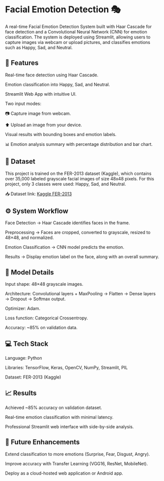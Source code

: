 # Facial Emotion Detection 🎭

A real-time Facial Emotion Detection System built with Haar Cascade for face detection and a Convolutional Neural Network (CNN) for emotion classification. The system is deployed using Streamlit, allowing users to capture images via webcam or upload pictures, and classifies emotions such as Happy, Sad, and Neutral.

## 🚀 Features

Real-time face detection using Haar Cascade.

Emotion classification into Happy, Sad, and Neutral.

Streamlit Web App with intuitive UI.

Two input modes:

📷 Capture image from webcam.

⬆️ Upload an image from your device.

Visual results with bounding boxes and emotion labels.

📊 Emotion analysis summary with percentage distribution and bar chart.

## 📂 Dataset

This project is trained on the FER-2013 dataset (Kaggle), which contains over 35,000 labeled grayscale facial images of size 48x48 pixels.
For this project, only 3 classes were used: Happy, Sad, and Neutral.

📥 Dataset link: [Kaggle FER-2013](https://www.kaggle.com/datasets/deadskull7/fer2013)

## ⚙️ System Workflow

Face Detection → Haar Cascade identifies faces in the frame.

Preprocessing → Faces are cropped, converted to grayscale, resized to 48×48, and normalized.

Emotion Classification → CNN model predicts the emotion.

Results → Display emotion label on the face, along with an overall summary.

## 🧠 Model Details

Input shape: 48×48 grayscale images.

Architecture: Convolutional layers + MaxPooling → Flatten → Dense layers → Dropout → Softmax output.

Optimizer: Adam.

Loss function: Categorical Crossentropy.

Accuracy: ~85% on validation data.

## 💻 Tech Stack

Language: Python

Libraries: TensorFlow, Keras, OpenCV, NumPy, Streamlit, PIL

Dataset: FER-2013 (Kaggle)

## 📈 Results

Achieved ~85% accuracy on validation dataset.

Real-time emotion classification with minimal latency.

Professional Streamlit web interface with side-by-side analysis.

## 🔮 Future Enhancements

Extend classification to more emotions (Surprise, Fear, Disgust, Angry).

Improve accuracy with Transfer Learning (VGG16, ResNet, MobileNet).

Deploy as a cloud-hosted web application or Android app.
